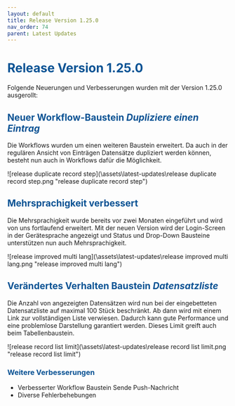 ```yaml
---
layout: default
title: Release Version 1.25.0
nav_order: 74
parent: Latest Updates
---
```


# <span style="color:#0b5394">**Release Version 1.25.0**</span>

Folgende Neuerungen und Verbesserungen wurden mit der Version 1.25.0 ausgerollt:

## <span style="color:#0b5394">**Neuer Workflow-Baustein *Dupliziere einen Eintrag***</span>

Die Workflows wurden um einen weiteren Baustein erweitert. Da auch in der regulären Ansicht von Einträgen Datensätze dupliziert werden können, besteht nun auch in Workflows dafür die Möglichkeit.

![release duplicate record step](\assets\latest-updates\release duplicate record step.png "release duplicate record step")

## <span style="color:#0b5394">**Mehrsprachigkeit verbessert**</span>

Die Mehrsprachigkeit wurde bereits vor zwei Monaten eingeführt und wird von uns fortlaufend erweitert. Mit der neuen Version wird der Login-Screen in der Gerätesprache angezeigt und Status und Drop-Down Bausteine unterstützen nun auch Mehrsprachigkeit.

![release improved multi lang](\assets\latest-updates\release improved multi lang.png "release improved multi lang")

## <span style="color:#0b5394">**Verändertes Verhalten Baustein *Datensatzliste***</span>

Die Anzahl von angezeigten Datensätzen wird nun bei der eingebetteten Datensatzliste auf maximal 100 Stück beschränkt. Ab dann wird mit einem Link zur vollständigen Liste verwiesen. Dadurch kann gute Performance und eine problemlose Darstellung garantiert werden. Dieses Limit greift auch beim Tabellenbaustein.

![release record list limit](\assets\latest-updates\release record list limit.png "release record list limit")

### <span style="color:#0b5394">**Weitere Verbesserungen**</span>
- Verbesserter Workflow Baustein Sende Push-Nachricht
- Diverse Fehlerbehebungen